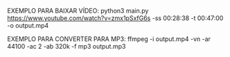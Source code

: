 EXEMPLO PARA BAIXAR VÍDEO:
python3 main.py https://www.youtube.com/watch?v=zmx1pSxfG6s -ss 00:28:38 -t 00:47:00 -o output.mp4

EXEMPLO PARA CONVERTER PARA MP3:
ffmpeg -i output.mp4 -vn -ar 44100 -ac 2 -ab 320k -f mp3 output.mp3

